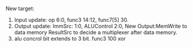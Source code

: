 New target:
1. Input update: op 6:0, func3 14:12, func7[5]    30.
2. Output update: ImmSrc: 1:0, ALUControl 2:0,    New Output:MemWrite to data memory    ResultSrc to decide a multiplexer after data memory.
3. alu concrol bit extends to 3 bit. func3   100     xor
